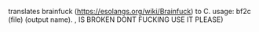 translates brainfuck (https://esolangs.org/wiki/Brainfuck) to C.
usage: bf2c (file) (output name).
   , IS BROKEN DONT FUCKING USE IT PLEASE)
